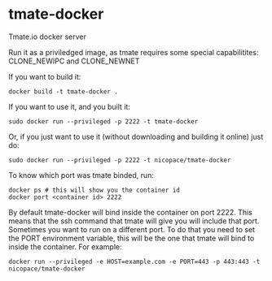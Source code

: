 tmate-docker
============

Tmate.io docker server

Run it as a priviledged image, as tmate requires some special capabilitites: CLONE_NEWIPC and CLONE_NEWNET

If you want to build it:
```
docker build -t tmate-docker .
```

If you want to use it, and you built it:
```
sudo docker run --privileged -p 2222 -t tmate-docker
```

Or, if you just want to use it (without downloading and building it online) just do:
```
sudo docker run --privileged -p 2222 -t nicopace/tmate-docker
```

To know which port was tmate binded, run:
```
docker ps # this will show you the container id
docker port <container id> 2222
```

By default tmate-docker will bind inside the container on port 2222. This means that the ssh command that tmate will give you will include that port.
Sometimes you want to run on a different port. To do that you need to set the PORT environment variable, this will be the one that tmate will bind to inside the container.
For example:
```
docker run --privileged -e HOST=example.com -e PORT=443 -p 443:443 -t nicopace/tmate-docker
```
